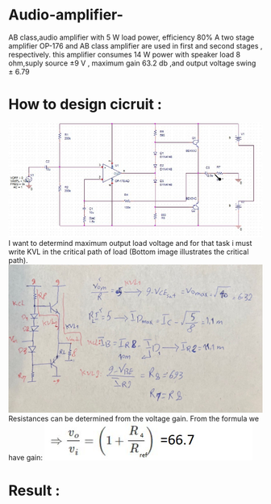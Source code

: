 # Audio-amplifier-
AB class,audio amplifier with 5 W load power, efficiency 80%
A two stage amplifier
OP-176 and  AB class amplifier are used in first and second stages , respectively.
this amplifier consumes 14 W power with speaker load 8 ohm,suply source ±9 V , maximum gain 63.2 db ,and output voltage  swing ± 6.79
# How to design cicruit :
![Alt text](sh1.jpg)
I want to determind maximum output load voltage and for that task i must write KVL in the critical path of load (Bottom image illustrates the critical path).
![Alt text](photo_2023-10-18_21-33-19.jpg)
Resistances can be determined from the voltage gain.
From the formula we have gain:
![Alt text](Capture.jpg)
# Result :
